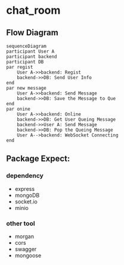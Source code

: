 # chat_room

## Flow Diagram

```mermaid
sequenceDiagram
participant User A 
participant backend
participant DB
par regist
    User A->>backend: Regist
    backend->>DB: Send User Info
end
par new message
    User A->>backend: Send Message
    backend->>DB: Save the Message to Que
end
par onine
    User A->>backend: Online
    backend->>DB: Get User Queing Message
    backend->>User A: Send Message
    backend->>DB: Pop the Queing Message
    User A-->backend: WebSocket Connecting
end
```

## Package Expect:

### dependency
- express
- mongoDB
- socket.io
- minio
### other tool
- morgan
- cors
- swagger
- mongoose